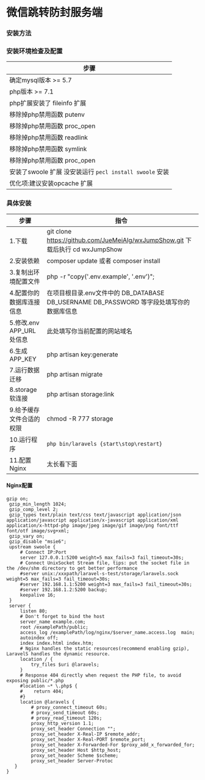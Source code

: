 # 微信跳转防封服务端

### 安装方法

### 安装环境检查及配置

| 步骤  |
| ------|
|  确定mysql版本 >= 5.7 |
|  php版本 >= 7.1 |
|  php扩展安装了 fileinfo 扩展 |
|  移除掉php禁用函数 putenv |
|  移除掉php禁用函数 proc_open |
|  移除掉php禁用函数 readlink |
|  移除掉php禁用函数 symlink |
|  移除掉php禁用函数 proc_open |
|  安装了swoole 扩展 没安装运行 `pecl install swoole` 安装 |
|  优化项:建议安装opcache 扩展 |


### 具体安装
| 步骤 | 指令 |
| ------ | ------ |
| 1.下载 | git clone https://github.com/JueMeiAlg/wxJumpShow.git 下载后执行 cd wxJumpShow |
| 2.安装依赖 | composer update 或者 composer install|
| 3.复制出环境配置文件 |php -r "copy('.env.example', '.env')"; |
| 4.配置你的数据库连接信息 | 在项目根目录.env文件中的 DB_DATABASE DB_USERNAME DB_PASSWORD 等字段处填写你的数据库信息 |
| 5.修改.env APP_URL 处信息 | 此处填写你当前配置的网站域名 |
| 6.生成APP_KEY | php artisan key:generate |
| 7.运行数据迁移 | php artisan migrate |
| 8.storage软连接 | php artisan storage:link 
| 9.给予缓存文件合适的权限 | chmod -R 777 storage  |
| 10.运行程序  | `php bin/laravels {start\stop\restart}` |
| 11.配置Nginx  | 太长看下面 |

#### Nginx配置
```
gzip on;
 gzip_min_length 1024;
 gzip_comp_level 2;
 gzip_types text/plain text/css text/javascript application/json application/javascript application/x-javascript application/xml application/x-httpd-php image/jpeg image/gif image/png font/ttf font/otf image/svg+xml;
 gzip_vary on;
 gzip_disable "msie6";
 upstream swoole {
     # Connect IP:Port
     server 127.0.0.1:5200 weight=5 max_fails=3 fail_timeout=30s;
     # Connect UnixSocket Stream file, tips: put the socket file in the /dev/shm directory to get better performance
     #server unix:/xxxpath/laravel-s-test/storage/laravels.sock weight=5 max_fails=3 fail_timeout=30s;
     #server 192.168.1.1:5200 weight=3 max_fails=3 fail_timeout=30s;
     #server 192.168.1.2:5200 backup;
     keepalive 16;
 }
 server {
     listen 80;
     # Don't forget to bind the host
     server_name example.com;
     root /examplePath/public;
     access_log /examplePath/log/nginx/$server_name.access.log  main;
     autoindex off;
     index index.html index.htm;
     # Nginx handles the static resources(recommend enabling gzip), LaravelS handles the dynamic resource.
     location / {
         try_files $uri @laravels;
     }
     # Response 404 directly when request the PHP file, to avoid exposing public/*.php
     #location ~* \.php$ {
     #    return 404;
     #}
     location @laravels {
         # proxy_connect_timeout 60s;
         # proxy_send_timeout 60s;
         # proxy_read_timeout 120s;
         proxy_http_version 1.1;
         proxy_set_header Connection "";
         proxy_set_header X-Real-IP $remote_addr;
         proxy_set_header X-Real-PORT $remote_port;
         proxy_set_header X-Forwarded-For $proxy_add_x_forwarded_for;
         proxy_set_header Host $http_host;
         proxy_set_header Scheme $scheme;
         proxy_set_header Server-Protoc
   }
}
```
